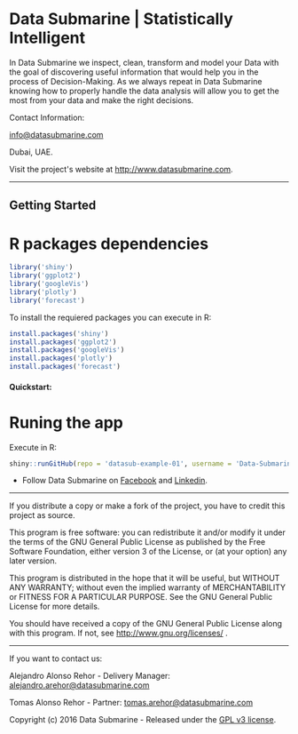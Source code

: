 # Data Submarine | Statistically Intelligent

In Data Submarine we inspect, clean, transform and model your Data with the goal of discovering useful information that would help you in the process of Decision-Making.
As we always repeat in Data Submarine knowing how to properly handle the data analysis will allow you to get the most from your data and make the right decisions.

Contact Information:

info@datasubmarine.com

Dubai, UAE.

Visit the project's website at <http://www.datasubmarine.com>.

***

## Getting Started

R packages dependencies
===

```R
library('shiny')
library('ggplot2')
library('googleVis')
library('plotly')
library('forecast')
```

To install the requiered packages you can execute in R:

```R
install.packages('shiny')
install.packages('ggplot2')
install.packages('googleVis')
install.packages('plotly')
install.packages('forecast')
```

#### Quickstart:

Runing the app
===

Execute in R:

```R
shiny::runGitHub(repo = 'datasub-example-01', username = 'Data-Submarine')
```

* Follow Data Submarine on  [Facebook](https://www.facebook.com/Data-Submarine-1688944524675846/) and [Linkedin](http://linkedin.com/).

***

If you distribute a copy or make a fork of the project, you have to credit this project as source.

This program is free software: you can redistribute it and/or modify it under the terms of the GNU General Public License as published by the Free Software Foundation, either version 3 of the License, or (at your option) any later version.

This program is distributed in the hope that it will be useful, but WITHOUT ANY WARRANTY; without even the implied warranty of MERCHANTABILITY or FITNESS FOR A PARTICULAR PURPOSE.  See the GNU General Public License for more details.

You should have received a copy of the GNU General Public License along with this program.  If not, see http://www.gnu.org/licenses/ .

***

If you want to contact us:

Alejandro Alonso Rehor - Delivery Manager: [alejandro.arehor@datasubmarine.com ](mailto:alejandro.arehor@datasubmarine.com)

Tomas Alonso Rehor - Partner:
[tomas.arehor@datasubmarine.com ](mailto:tomas.arehor@datasubmarine.com)

Copyright (c) 2016 Data Submarine - Released under the [GPL v3 license](LICENSE.txt).
